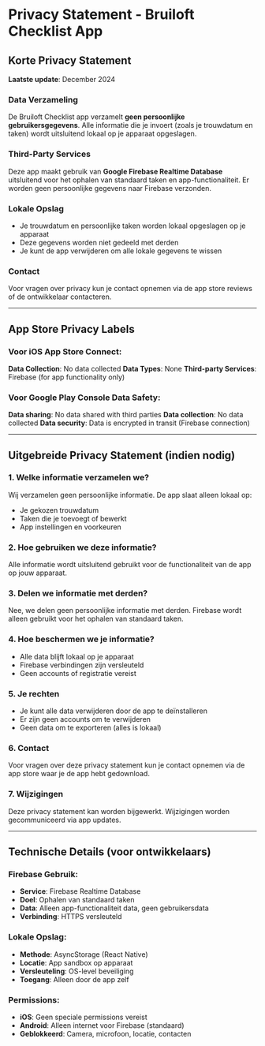 # Privacy Statement - Bruiloft Checklist App

## Korte Privacy Statement

**Laatste update**: December 2024

### Data Verzameling

De Bruiloft Checklist app verzamelt **geen persoonlijke gebruikersgegevens**. Alle informatie die je invoert (zoals je trouwdatum en taken) wordt uitsluitend lokaal op je apparaat opgeslagen.

### Third-Party Services

Deze app maakt gebruik van **Google Firebase Realtime Database** uitsluitend voor het ophalen van standaard taken en app-functionaliteit. Er worden geen persoonlijke gegevens naar Firebase verzonden.

### Lokale Opslag

- Je trouwdatum en persoonlijke taken worden lokaal opgeslagen op je apparaat
- Deze gegevens worden niet gedeeld met derden
- Je kunt de app verwijderen om alle lokale gegevens te wissen

### Contact

Voor vragen over privacy kun je contact opnemen via de app store reviews of de ontwikkelaar contacteren.

---

## App Store Privacy Labels

### Voor iOS App Store Connect:

**Data Collection**: No data collected
**Data Types**: None
**Third-party Services**: Firebase (for app functionality only)

### Voor Google Play Console Data Safety:

**Data sharing**: No data shared with third parties
**Data collection**: No data collected
**Data security**: Data is encrypted in transit (Firebase connection)

---

## Uitgebreide Privacy Statement (indien nodig)

### 1. Welke informatie verzamelen we?

Wij verzamelen geen persoonlijke informatie. De app slaat alleen lokaal op:

- Je gekozen trouwdatum
- Taken die je toevoegt of bewerkt
- App instellingen en voorkeuren

### 2. Hoe gebruiken we deze informatie?

Alle informatie wordt uitsluitend gebruikt voor de functionaliteit van de app op jouw apparaat.

### 3. Delen we informatie met derden?

Nee, we delen geen persoonlijke informatie met derden. Firebase wordt alleen gebruikt voor het ophalen van standaard taken.

### 4. Hoe beschermen we je informatie?

- Alle data blijft lokaal op je apparaat
- Firebase verbindingen zijn versleuteld
- Geen accounts of registratie vereist

### 5. Je rechten

- Je kunt alle data verwijderen door de app te deïnstalleren
- Er zijn geen accounts om te verwijderen
- Geen data om te exporteren (alles is lokaal)

### 6. Contact

Voor vragen over deze privacy statement kun je contact opnemen via de app store waar je de app hebt gedownload.

### 7. Wijzigingen

Deze privacy statement kan worden bijgewerkt. Wijzigingen worden gecommuniceerd via app updates.

---

## Technische Details (voor ontwikkelaars)

### Firebase Gebruik:

- **Service**: Firebase Realtime Database
- **Doel**: Ophalen van standaard taken
- **Data**: Alleen app-functionaliteit data, geen gebruikersdata
- **Verbinding**: HTTPS versleuteld

### Lokale Opslag:

- **Methode**: AsyncStorage (React Native)
- **Locatie**: App sandbox op apparaat
- **Versleuteling**: OS-level beveiliging
- **Toegang**: Alleen door de app zelf

### Permissions:

- **iOS**: Geen speciale permissions vereist
- **Android**: Alleen internet voor Firebase (standaard)
- **Geblokkeerd**: Camera, microfoon, locatie, contacten
